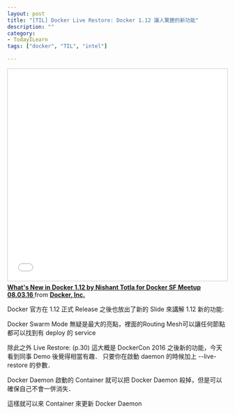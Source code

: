 ```yaml
---
layout: post
title: "[TIL] Docker Live Restore: Docker 1.12 讓人驚艷的新功能"
description: ""
category: 
- TodayILearn
tags: ["docker", "TIL", "intel"]

---
```


<iframe src="//www.slideshare.net/slideshow/embed_code/key/cfvedKHsSbOoF" width="595" height="485" frameborder="0" marginwidth="0" marginheight="0" scrolling="no" style="border:1px solid #CCC; border-width:1px; margin-bottom:5px; max-width: 100%;" allowfullscreen> </iframe> <div style="margin-bottom:5px"> <strong> <a href="//www.slideshare.net/Docker/whats-new-in-docker-112-by-nishant-totla-for-docker-sf-meetup-080316" title="What&#x27;s New in Docker 1.12 by Nishant Totla for Docker SF Meetup 08.03.16 " target="_blank">What&#x27;s New in Docker 1.12 by Nishant Totla for Docker SF Meetup 08.03.16 </a> </strong> from <strong><a target="_blank" href="//www.slideshare.net/Docker">Docker, Inc.</a></strong> </div>


Docker 官方在 1.12 正式 Release  之後也放出了新的 Slide 來講解 1.12 新的功能:

Docker Swarm Mode  無疑是最大的亮點，裡面的Routing Mesh可以讓任何節點都可以找到有 deploy 的 service

除此之外 Live Restore: (p.30) 這大概是 DockerCon 2016 之後新的功能，今天看到同事 Demo 後覺得相當有趣． 只要你在啟動 daemon 的時候加上 --live-restore 的參數． 

Docker Daemon 啟動的 Container 就可以把 Docker Daemon 殺掉，但是可以確保自己不會一併消失．

這樣就可以來 Container 來更新 Docker Daemon 